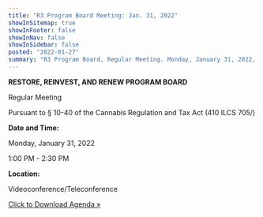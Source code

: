 ```yaml
---
title: "R3 Program Board Meeting: Jan. 31, 2022"
showInSitemap: true
showInFooter: false
showInNav: false
showInSidebar: false
posted: "2022-01-27"
summary: "R3 Program Board, Regular Meeting. Monday, January 31, 2022, 1:00 PM - 2:30 PM. Videoconference/Teleconference."
---
```


**RESTORE, REINVEST, AND RENEW PROGRAM BOARD**

Regular Meeting

Pursuant to § 10-40 of the Cannabis Regulation and Tax Act (410 ILCS 705/)

**Date and Time:**

Monday, January 31, 2022

1:00 PM - 2:30 PM

**Location:**

Videoconference/Teleconference

[Click to Download Agenda&nbsp;&raquo;](R3agenda01312022.pdf)
